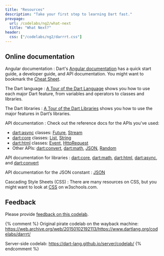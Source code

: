 ```yaml
---
title: "Resources"
description: "Take your first step to learning Dart fast."
prevpage:
  url: /codelabs/ng2/what-next
  title: "What Next?"
header:
  css: ["/codelabs/ng2/darrrt.css"]
---
```


## <i class="fa fa-anchor"> </i> Online documentation

<div class="trydart-step-details" markdown="1">

Angular documentation
: Dart's <a href="/angular/guide">Angular documentation</a>
  has a quick start guide, a developer guide, and API documentation.
  You might want to bookmark the
  <a href="/angular/guide/cheatsheet.html">Cheat Sheet</a>.

The Dart language
: <a href="{{site.dartlang}}/guides/language/language-tour">
  A Tour of the Dart Language</a> shows you how to use
  each major Dart feature, from variables and operators to
  classes and libraries.

The Dart libraries
: <a href="{{site.dartlang}}/guides/libraries/library-tour">
A Tour of the Dart Libraries</a>
shows you how to use the major features in Dart’s libraries.

API documentation
: Check out the reference docs for the APIs you've used:

* [dart:async]({{site.dart_api}}/dart-async/dart-async-library.html) classes:
  [Future]({{site.dart_api}}/dart-async/Future-class.html),
  [Stream]({{site.dart_api}}/dart-async/Stream-class.html)
* [dart:core]({{site.dart_api}}/dart-core/dart-core-library.html) classes:
  [List]({{site.dart_api}}/dart-core/List-class.html),
  [String]({{site.dart_api}}/dart-core/String-class.html)
* [dart:html]({{site.dart_api}}/dart-html/dart-html-library.html) classes:
  [Event]({{site.dart_api}}/dart-html/Event-class.html),
  [HttpRequest]({{site.dart_api}}/dart-html/HttpRequest-class.html)
* Other APIs: [dart:convert]({{site.dart_api}}/dart-convert/dart-convert-library.html),
  [dart:math]({{site.dart_api}}/dart-math/dart-math-library.html),
  [JSON]({{site.dart_api}}/dart-convert/JsonCodec-class.html),
  [Random]({{site.dart_api}}/dart-math/Random-class.html)

API documentation for libraries
: <a href="{{site.dart_api}}/dart-core/dart-core-library.html" target="_blank" rel="noopener">dart:core</a>,
<a href="{{site.dart_api}}/dart-math/dart-math-library.html" target="_blank" rel="noopener">dart:math</a>,
<a href="{{site.dart_api}}/dart-html/dart-html-library.html" target="_blank" rel="noopener">dart:html</a>,
<a href="{{site.dart_api}}/dart-async/dart-async-library.html" target="_blank" rel="noopener">dart:async</a>, and
<a href="{{site.dart_api}}/dart-convert/dart-convert-library.html" target="_blank" rel="noopener">dart:convert</a>

API documentation for the JSON constant
: <a href="{{site.dart_api}}/dart-convert/JsonCodec-class.html" target="_blank" rel="noopener">JSON</a>

Cascading Style Sheets (CSS)
: There are many resources on CSS, but you might want to look at
  <a href="http://www.w3schools.com/css/css_intro.asp" target="_blank" rel="noopener">CSS</a> on w3schools.com.

</div>

## <i class="fa fa-anchor"> </i> Feedback

<div class="trydart-step-details" markdown="1">

Please provide [feedback on this codelab](https://github.com/dart-lang/site-webdev/issues/new).

</div>

{% comment %}
Original pirate codelab on the wayback machine:
https://web.archive.org/web/20150102192113/https://www.dartlang.org/codelabs/darrrt/

Server-side codelab:
https://dart-lang.github.io/server/codelab/
{% endcomment %}
